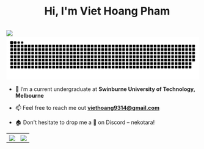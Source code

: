 
<!--h1 without bottom border-->
<div id="user-content-toc">
  <ul align="center">
    <summary><h1 style="display: inline-block">Hi, I'm Viet Hoang Pham</h1></summary>
  </ul>
</div>

<!--horizontal divider(gradiant)-->
<img src="https://user-images.githubusercontent.com/73097560/115834477-dbab4500-a447-11eb-908a-139a6edaec5c.gif">

<!--- snake -->
<div align="center">
  <img  src="https://github.com/Rinekochan/Rinekochan/blob/main/grid-snake.svg"
       alt="snake" /></a>
</div>

<!--Intro start-->
- 🔭 I’m a current undergraduate at **Swinburne University of Technology, Melbourne**

- 📫 Feel free to reach me out **viethoang9314@gmail.com**

- 🏠 Don't hesitate to drop me a **👋** on Discord –  nekotara!
<!--Intro end-->


<!--- stats & Trophy (start) -->
<div align="center">
    <!--- stats (start) -->
  <table align="center">
  <tr border="none">
  <td width="50%" align="center">
    <img align="center"  src="https://github-readme-stats.vercel.app/api?username=Rinekochan&theme=dark&show_icons=true&count_private=true" />
  </td>
  
  <td width="50%" align="center">
    <img  align="center"  src="https://github-readme-stats.anuraghazra1.vercel.app/api/top-langs/?username=Rinekochan&theme=dark&hide_border=false&no-bg=true&no-frame=true&langs_count=10"/>
    </td>
  </tr>
  </table>
<!--- stats (end) -->
</div>        
<!--- stats (end) -->
